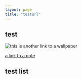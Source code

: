 ```yaml
---
layout: page
title: "testurl"
---
```


## test

<!-- [this is a link to test2]({% post_url 2016-5-5-test2 %})


[this is a link to test3]({% link _post/2017-5-5-post_index.md %}) -->


<!-- [this is a link to a wallpaper]({% link /assets/wallpaper.jpg %}) -->

![this is another link to a wallpaper](/assets/screenshot.jpg)

<!-- [a link to a note]({% link /assets/notes.pdf %}) -->

[a link to a note](/assets/notes.pdf)

## test list
